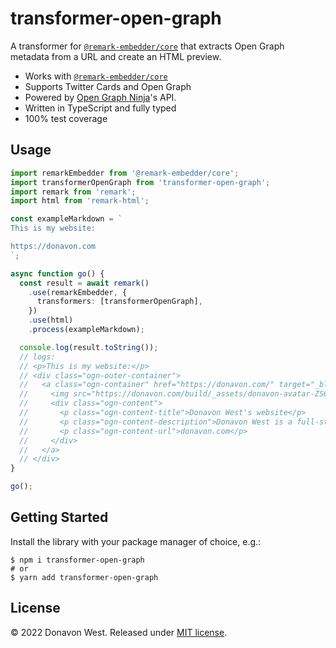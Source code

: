 # transformer-open-graph

A transformer for [`@remark-embedder/core`](https://github.com/remark-embedder/core) that extracts Open Graph metadata from a URL and create an HTML preview.

- Works with [`@remark-embedder/core`](https://github.com/remark-embedder/core)
- Supports Twitter Cards and Open Graph
- Powered by [Open Graph Ninja](https://opengraph.ninja/)'s API.
- Written in TypeScript and fully typed
- 100% test coverage

## Usage

```ts
import remarkEmbedder from '@remark-embedder/core';
import transformerOpenGraph from 'transformer-open-graph';
import remark from 'remark';
import html from 'remark-html';

const exampleMarkdown = `
This is my website:

https://donavon.com
`;

async function go() {
  const result = await remark()
    .use(remarkEmbedder, {
      transformers: [transformerOpenGraph],
    })
    .use(html)
    .process(exampleMarkdown);

  console.log(result.toString());
  // logs:
  // <p>This is my website:</p>
  // <div class="ogn-outer-container">
  //   <a class="ogn-container" href="https://donavon.com/" target="_blank" rel="noopener noreferrer" data-twitter-card="summary">
  //     <img src="https://donavon.com/build/_assets/donavon-avatar-ZS673ZB6.jpeg" alt="Donavon West's website" class="ogn-image">
  //     <div class="ogn-content">
  //       <p class="ogn-content-title">Donavon West's website</p>
  //       <p class="ogn-content-description">Donavon West is a full-stack software engineer living in the New York City area.</p>
  //       <p class="ogn-content-url">donavon.com</p>
  //     </div>
  //   </a>
  // </div>
}

go();
```

## Getting Started

Install the library with your package manager of choice, e.g.:

```
$ npm i transformer-open-graph
# or
$ yarn add transformer-open-graph
```

## License

&copy; 2022 Donavon West. Released under [MIT license](./LICENSE).

